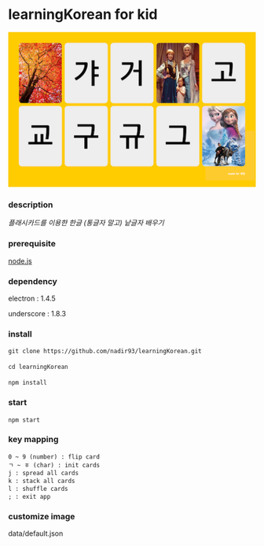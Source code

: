 # learningKorean for kid

![learningKorean](https://raw.githubusercontent.com/nadir93/learningKorean/master/images/learningkorean.png)

### description

*플래시카드를 이용한 한글 (통글자 말고) 낱글자 배우기*

### prerequisite

[node.js](https://nodejs.org/en/)

### dependency

electron : 1.4.5

underscore : 1.8.3

### install

```
git clone https://github.com/nadir93/learningKorean.git

cd learningKorean

npm install
```
### start
```
npm start
```

### key mapping
```
0 ~ 9 (number) : flip card
ㄱ ~ ㅎ (char) : init cards
j : spread all cards
k : stack all cards
l : shuffle cards
; : exit app
```

### customize image

data/default.json
